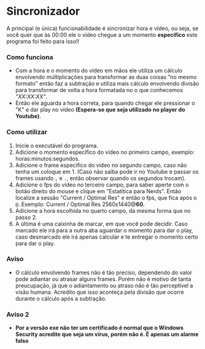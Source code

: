 
# Sincronizador
A principal (e única) funcionabilidade é sincronizar hora e vídeo, ou seja, se você quer que às 00:00 ele o vídeo chegue a um momento **específico** este programa foi feito para isso!!

### Como funciona
- Com a hora e o momento do vídeo em mãos ele utiliza um cálculo envolvendo múltiplicações para transformar as duas coisas "no mesmo formato" então faz a subtração e utiliza mais cálculo envolvendo divisão para transformar de volta a hora formatada no o que conhecemos *"XX:XX:XX"*.
- Então ele aguarda a hora correta, para quando chegar ele pressionar o "K" e dar play no vídeo **(Espera-se que seja utilizado no player do Youtube)**.

### Como utilizar
1. Inicie o executável do programa.
2. Adicione o momento específico do vídeo no primeiro campo, exemplo: horas:minutos:segundos.
3. Adicione o frame específico do vídeo no segundo campo, caso não tenha um coloque em 1. (Caso não saíba pode ir no Youtube e passar os frames usando `,` e `.`, então observar quando os segundos trocam).
4. Adicione o fps do vídeo no terceiro campo, para saber aperte com o botão direito do mouse e clique em "Estatítica para Nerds". Então localize a sessão "Current / Optimal Res" e então o fps, que fica após o `@`. Exemplo: Current / Optimal Res 2560x1440@**60**.
5. Adicione a hora escolhida no quarto campo, da mesma forma que no passo 2.
6. A última é uma caixinha de marcar, em que você pode decidir. Caso marcado ele irá para a outra aba aguardar o momento para dar o play, caso desmarcado ele irá apenas calcular e te entregar o momento certo para dar o play.

### Aviso
- O cálculo envolvendo frames não é tão preciso, dependendo do valor pode adiantar ou atrasar alguns frames. Porém não é motivo de tanta preucupação, já que o adiantamento ou atraso não é tão perceptível a visão humana. Acredito que isso aconteça pela divisão que ocorre durante o cálculo após a subtração.

### Aviso 2
- **Por a versão exe não ter um certificado é normal que o Windows Security acredite que seja um vírus, porém não é. É apenas um alarme falso**

